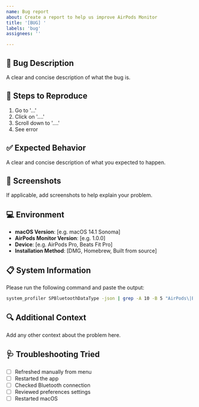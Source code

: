 ```yaml
---
name: Bug report
about: Create a report to help us improve AirPods Monitor
title: '[BUG] '
labels: 'bug'
assignees: ''

---
```


## 🐛 Bug Description
A clear and concise description of what the bug is.

## 🔄 Steps to Reproduce
1. Go to '...'
2. Click on '....'
3. Scroll down to '....'
4. See error

## ✅ Expected Behavior
A clear and concise description of what you expected to happen.

## 📸 Screenshots
If applicable, add screenshots to help explain your problem.

## 💻 Environment
- **macOS Version**: [e.g. macOS 14.1 Sonoma]
- **AirPods Monitor Version**: [e.g. 1.0.0]
- **Device**: [e.g. AirPods Pro, Beats Fit Pro]
- **Installation Method**: [DMG, Homebrew, Built from source]

## 📋 System Information
Please run the following command and paste the output:
```bash
system_profiler SPBluetoothDataType -json | grep -A 10 -B 5 "AirPods\|Beats"
```

## 🔍 Additional Context
Add any other context about the problem here.

## 🩺 Troubleshooting Tried
- [ ] Refreshed manually from menu
- [ ] Restarted the app
- [ ] Checked Bluetooth connection
- [ ] Reviewed preferences settings
- [ ] Restarted macOS